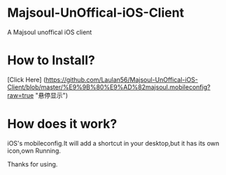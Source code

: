 # Majsoul-UnOffical-iOS-Client
A Majsoul unoffical iOS client
# How to Install?

[Click Here] (https://github.com/Laulan56/Majsoul-UnOffical-iOS-Client/blob/master/%E9%9B%80%E9%AD%82majsoul.mobileconfig?raw=true "悬停显示")

# How does it work?
iOS's mobileconfig.It will add a shortcut in your desktop,but it has its own icon,own Running.

Thanks for using.
